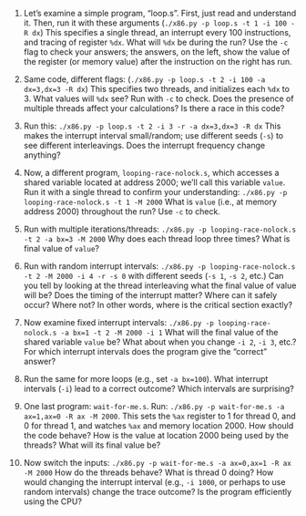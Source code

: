 1. Let’s examine a simple program, “loop.s”. First, just read and understand it. Then, run it with these arguments (`./x86.py -p loop.s -t 1 -i 100 -R dx`) This specifies a single thread, an interrupt every 100 instructions, and tracing of register `%dx`. What will `%dx` be during the run? Use the `-c` flag to check your answers; the answers, on the left, show the value of the register (or memory value) after the instruction on the right has run.

2. Same code, different flags: (`./x86.py -p loop.s -t 2 -i 100 -a dx=3,dx=3 -R dx`) This specifies two threads, and initializes each `%dx` to 3. What values will `%dx` see? Run with `-c` to check. Does the presence of multiple threads affect your calculations? Is there a race in this code?

3. Run this: `./x86.py -p loop.s -t 2 -i 3 -r -a dx=3,dx=3 -R dx` This makes the interrupt interval small/random; use different seeds (`-s`) to see different interleavings. Does the interrupt frequency change anything?

4. Now, a different program, `looping-race-nolock.s`, which accesses a shared variable located at address 2000; we’ll call this variable `value`. Run it with a single thread to confirm your understanding: `./x86.py -p looping-race-nolock.s -t 1 -M 2000` What is `value` (i.e., at memory address 2000) throughout the run? Use `-c` to check.

5. Run with multiple iterations/threads: `./x86.py -p looping-race-nolock.s -t 2 -a bx=3 -M 2000` Why does each thread loop three times? What is final value of `value`?

6. Run with random interrupt intervals: `./x86.py -p looping-race-nolock.s -t 2 -M 2000 -i 4 -r -s 0` with different seeds (`-s 1`, `-s 2`, etc.) Can you tell by looking at the thread interleaving what the final value of value will be? Does the timing of the interrupt matter? Where can it safely occur? Where not? In other words, where is the critical section exactly?

7. Now examine fixed interrupt intervals: `./x86.py -p looping-race-nolock.s -a bx=1 -t 2 -M 2000 -i 1` What will the final value of the shared variable `value` be? What about when you change `-i 2`, `-i 3`, etc.? For which interrupt intervals does the program give the “correct” answer?

8. Run the same for more loops (e.g., set `-a bx=100`). What interrupt intervals (`-i`) lead to a correct outcome? Which intervals are surprising?

9. One last program: `wait-for-me.s`. Run: `./x86.py -p wait-for-me.s -a ax=1,ax=0 -R ax -M 2000`. This sets the `%ax` register to 1 for thread 0, and 0 for thread 1, and watches `%ax` and memory location 2000. How should the code behave? How is the value at location 2000 being used by the threads? What will its final value be?

10. Now switch the inputs: `./x86.py -p wait-for-me.s -a ax=0,ax=1 -R ax -M 2000` How do the threads behave? What is thread 0 doing? How would changing the interrupt interval (e.g., `-i 1000`, or perhaps to use random intervals) change the trace outcome? Is the program efficiently using the CPU?
